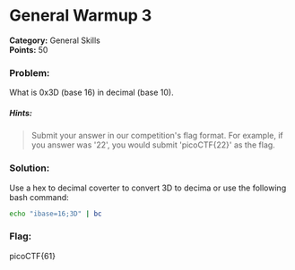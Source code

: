 # General Warmup 3
__Category:__ General Skills  
__Points:__ 50

### Problem:

What is 0x3D (base 16) in decimal (base 10).

##### Hints:
> Submit your answer in our competition's flag format. For example, if you answer was '22', you would submit 'picoCTF{22}' as the flag.

### Solution:

Use a hex to decimal coverter to convert 3D to decima or use the following bash command:

```Bash
echo "ibase=16;3D" | bc
```

### Flag:

picoCTF{61}

